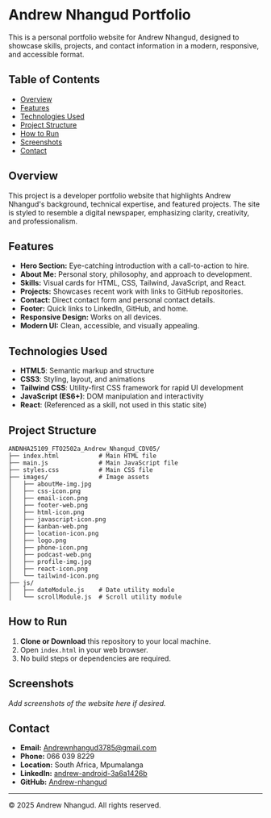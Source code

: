 # Andrew Nhangud Portfolio

This is a personal portfolio website for Andrew Nhangud, designed to showcase skills, projects, and contact information in a modern, responsive, and accessible format.

## Table of Contents
- [Overview](#overview)
- [Features](#features)
- [Technologies Used](#technologies-used)
- [Project Structure](#project-structure)
- [How to Run](#how-to-run)
- [Screenshots](#screenshots)
- [Contact](#contact)

## Overview
This project is a developer portfolio website that highlights Andrew Nhangud's background, technical expertise, and featured projects. The site is styled to resemble a digital newspaper, emphasizing clarity, creativity, and professionalism.

## Features
- **Hero Section:** Eye-catching introduction with a call-to-action to hire.
- **About Me:** Personal story, philosophy, and approach to development.
- **Skills:** Visual cards for HTML, CSS, Tailwind, JavaScript, and React.
- **Projects:** Showcases recent work with links to GitHub repositories.
- **Contact:** Direct contact form and personal contact details.
- **Footer:** Quick links to LinkedIn, GitHub, and home.
- **Responsive Design:** Works on all devices.
- **Modern UI:** Clean, accessible, and visually appealing.

## Technologies Used
- **HTML5**: Semantic markup and structure
- **CSS3**: Styling, layout, and animations
- **Tailwind CSS**: Utility-first CSS framework for rapid UI development
- **JavaScript (ES6+)**: DOM manipulation and interactivity
- **React**: (Referenced as a skill, not used in this static site)

## Project Structure
```
ANDNHA25109_FTO2502a_Andrew_Nhangud_CDV05/
├── index.html           # Main HTML file
├── main.js              # Main JavaScript file
├── styles.css           # Main CSS file
├── images/              # Image assets
│   ├── aboutMe-img.jpg
│   ├── css-icon.png
│   ├── email-icon.png
│   ├── footer-web.png
│   ├── html-icon.png
│   ├── javascript-icon.png
│   ├── kanban-web.png
│   ├── location-icon.png
│   ├── logo.png
│   ├── phone-icon.png
│   ├── podcast-web.png
│   ├── profile-img.jpg
│   ├── react-icon.png
│   └── tailwind-icon.png
├── js/
│   ├── dateModule.js    # Date utility module
│   └── scrollModule.js  # Scroll utility module
```

## How to Run
1. **Clone or Download** this repository to your local machine.
2. Open `index.html` in your web browser.
3. No build steps or dependencies are required.

## Screenshots
*Add screenshots of the website here if desired.*

## Contact
- **Email:** Andrewnhangud3785@gmail.com
- **Phone:** 066 039 8229
- **Location:** South Africa, Mpumalanga
- **LinkedIn:** [andrew-android-3a6a1426b](https://www.linkedin.com/in/andrew-android-3a6a1426b/)
- **GitHub:** [Andrew-nhangud](https://github.com/Andrew-nhangud?tab=repositories)

---
© 2025 Andrew Nhangud. All rights reserved.
